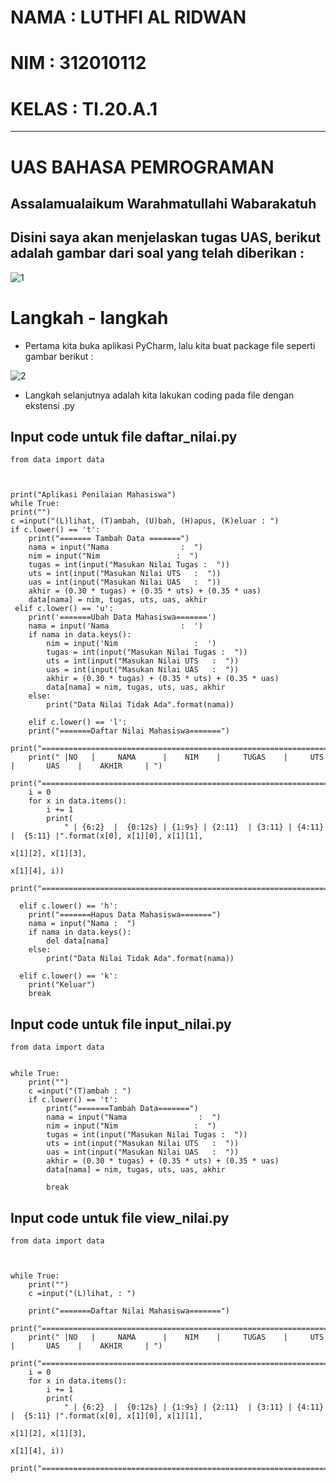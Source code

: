 # NAMA  : LUTHFI AL RIDWAN
# NIM   : 312010112
# KELAS : TI.20.A.1
------------------------------------------------------------------------------------------
# UAS BAHASA PEMROGRAMAN

## Assalamualaikum Warahmatullahi Wabarakatuh
## Disini saya akan menjelaskan tugas UAS, berikut adalah gambar dari soal yang telah diberikan :

![1](https://user-images.githubusercontent.com/73066008/104170411-a8621e80-5433-11eb-845c-9a6c28f36bc3.png)

# Langkah - langkah
- Pertama kita buka aplikasi PyCharm, lalu kita buat package file seperti gambar berikut :

![2](https://user-images.githubusercontent.com/73066008/104176497-ec582200-5439-11eb-800b-09b834a5053d.png)

- Langkah selanjutnya adalah kita lakukan coding pada file dengan ekstensi .py

## Input code untuk file daftar_nilai.py

    from data import data



    print("Aplikasi Penilaian Mahasiswa")
    while True:
    print("")
    c =input("(L)lihat, (T)ambah, (U)bah, (H)apus, (K)eluar : ")
    if c.lower() == 't':
        print("======= Tambah Data =======")
        nama = input("Nama                :  ")
        nim = input("Nim                 :  ")
        tugas = int(input("Masukan Nilai Tugas :  "))
        uts = int(input("Masukan Nilai UTS   :  "))
        uas = int(input("Masukan Nilai UAS   :  "))
        akhir = (0.30 * tugas) + (0.35 * uts) + (0.35 * uas)
        data[nama] = nim, tugas, uts, uas, akhir
     elif c.lower() == 'u':
        print('=======Ubah Data Mahasiswa=======')
        nama = input('Nama                :  ')
        if nama in data.keys():
            nim = input('Nim                 :  ')
            tugas = int(input("Masukan Nilai Tugas :  "))
            uts = int(input("Masukan Nilai UTS   :  "))
            uas = int(input("Masukan Nilai UAS   :  "))
            akhir = (0.30 * tugas) + (0.35 * uts) + (0.35 * uas)
            data[nama] = nim, tugas, uts, uas, akhir
        else:
            print("Data Nilai Tidak Ada".format(nama))

        elif c.lower() == 'l':
        print("=======Daftar Nilai Mahasiswa=======")
        print("================================================================================================")
        print(" |NO   |     NAMA      |    NIM    |     TUGAS    |     UTS     |       UAS    |    AKHIR     | ")
        print("================================================================================================")
        i = 0
        for x in data.items():
            i += 1
            print(
                " | {6:2}  |  {0:12s} | {1:9s} | {2:11}  | {3:11} | {4:11}  |  {5:11} |".format(x[0], x[1][0], x[1][1],
                                                                                                x[1][2], x[1][3],
                                                                                                x[1][4], i))
            print("============================================================================================")

      elif c.lower() == 'h':
        print("=======Hapus Data Mahasiswa=======")
        nama = input("Nama :  ")
        if nama in data.keys():
            del data[nama]
        else:
            print("Data Nilai Tidak Ada".format(nama))

      elif c.lower() == 'k':
        print("Keluar")
        break
        
## Input code untuk file input_nilai.py

    from data import data


    while True:
        print("")
        c =input("(T)ambah : ")
        if c.lower() == 't':
            print("=======Tambah Data=======")
            nama = input("Nama                :  ")
            nim = input("Nim                 :  ")
            tugas = int(input("Masukan Nilai Tugas :  "))
            uts = int(input("Masukan Nilai UTS   :  "))
            uas = int(input("Masukan Nilai UAS   :  "))
            akhir = (0.30 * tugas) + (0.35 * uts) + (0.35 * uas)
            data[nama] = nim, tugas, uts, uas, akhir

            break
            
 ## Input code untuk file view_nilai.py
 
    from data import data



    while True:
        print("")
        c =input("(L)lihat, : ")

        print("=======Daftar Nilai Mahasiswa=======")
        print("================================================================================================")
        print(" |NO   |     NAMA      |    NIM    |     TUGAS    |     UTS     |       UAS    |    AKHIR     | ")
        print("================================================================================================")
        i = 0
        for x in data.items():
            i += 1
            print(
                " | {6:2}  |  {0:12s} | {1:9s} | {2:11}  | {3:11} | {4:11}  |  {5:11} |".format(x[0], x[1][0], x[1][1],
                                                                                                x[1][2], x[1][3],
                                                                                                x[1][4], i))
            print("============================================================================================")
